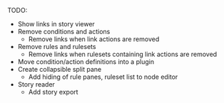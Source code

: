 TODO:

- Show links in story viewer
- Remove conditions and actions
    - Remove links when link actions are removed
- Remove rules and rulesets
    - Remove links when rulesets containing link actions are removed
- Move condition/action definitions into a plugin
- Create collapsible split pane
    - Add hiding of rule panes, ruleset list to node editor
- Story reader
    - Add story export
